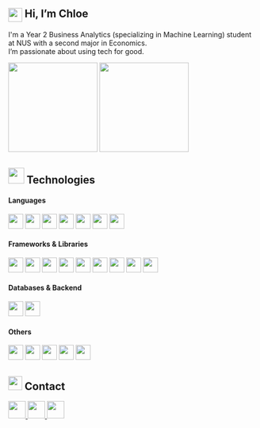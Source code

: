 <!-- 👋 Intro Section -->
<h2 align="left">
  <img src="https://media0.giphy.com/media/v1.Y2lkPTc5MGI3NjExcjM2Nzk2c2pzdW5wanYydjBzajNic3hjZXU5a3MyOW0xdmc2Ynl0dSZlcD12MV9pbnRlcm5hbF9naWZfYnlfaWQmY3Q9cw/hvRJCLFzcasrR4ia7z/giphy.gif" width="28" style="vertical-align:middle" /> Hi, I’m Chloe
</h2>

<p align="left">
  I'm a Year 2 Business Analytics (specializing in Machine Learning) student at NUS with a second major in Economics.<br />
  I’m passionate about using tech for good.
</p>

<!-- 📊 GitHub Stats -->
<div align="left">
  <img src="https://github-readme-stats.vercel.app/api?username=mfchloe&theme=transparent&hide_border=true&show_icons=true&include_all_commits=false&count_private=false&hide_rank=true" height="180" />
  <img src="https://github-readme-stats.vercel.app/api/top-langs/?username=mfchloe&theme=transparent&hide_border=true&layout=compact&langs_count=10" height="180" />
</div>

<!-- 💻 Technologies Section -->
<h2 align="left">
  <img src="https://media0.giphy.com/media/v1.Y2lkPTc5MGI3NjExYTltd2pyd3NlY2djOHBwa21pdHI2cXRsOG01cDByY3FneXA5dWluOSZlcD12MV9pbnRlcm5hbF9naWZfYnlfaWQmY3Q9cw/1ynCEtlgMPAeNAqdnu/giphy.gif" width="32" /> Technologies
</h2>

#### Languages
<p>
  <img src="https://cdn.jsdelivr.net/gh/devicons/devicon/icons/python/python-original.svg" height="30" />
  <img src="https://cdn.jsdelivr.net/gh/devicons/devicon/icons/r/r-original.svg" height="30" />
  <img src="https://cdn.jsdelivr.net/gh/devicons/devicon/icons/java/java-original.svg" height="30" />
  <img src="https://cdn.jsdelivr.net/gh/devicons/devicon/icons/javascript/javascript-original.svg" height="30" />
  <img src="https://cdn.jsdelivr.net/gh/devicons/devicon/icons/typescript/typescript-original.svg" height="30" />
  <img src="https://cdn.jsdelivr.net/gh/devicons/devicon/icons/html5/html5-original.svg" height="30" />
  <img src="https://cdn.jsdelivr.net/gh/devicons/devicon/icons/css3/css3-original.svg" height="30" />
</p>

#### Frameworks & Libraries
<p>
  <img src="https://cdn.jsdelivr.net/gh/devicons/devicon/icons/react/react-original.svg" height="30" />
  <img src="https://cdn.jsdelivr.net/gh/devicons/devicon/icons/flutter/flutter-original.svg" height="30" />
  <img src="https://cdn.jsdelivr.net/gh/devicons/devicon/icons/vuejs/vuejs-original.svg" height="30" />
  <img src="https://cdn.jsdelivr.net/gh/devicons/devicon/icons/nextjs/nextjs-original.svg" height="30" />
  <img src="https://cdn.jsdelivr.net/gh/devicons/devicon/icons/nodejs/nodejs-original.svg" height="30" />
  <img src="https://cdn.jsdelivr.net/gh/devicons/devicon/icons/express/express-original.svg" height="30" />
  <img src="https://cdn.jsdelivr.net/gh/devicons/devicon/icons/flask/flask-original.svg" height="30" />
  <img src="https://cdn.jsdelivr.net/gh/devicons/devicon/icons/numpy/numpy-original.svg" height="30" />
  <img src="https://cdn.jsdelivr.net/gh/devicons/devicon/icons/pandas/pandas-original.svg" height="30" />
</p>

#### Databases & Backend
<p>
  <img src="https://cdn.jsdelivr.net/gh/devicons/devicon/icons/firebase/firebase-plain.svg" height="30" />
  <img src="https://cdn.jsdelivr.net/gh/devicons/devicon/icons/mysql/mysql-original.svg" height="30" />
</p>

#### Others
<p>
  <img src="https://cdn.jsdelivr.net/gh/devicons/devicon/icons/git/git-original.svg" height="30" />
  <img src="https://cdn.jsdelivr.net/gh/devicons/devicon/icons/github/github-original.svg" height="30" />
  <img src="https://cdn.jsdelivr.net/gh/devicons/devicon/icons/npm/npm-original-wordmark.svg" height="30" />
  <img src="https://cdn.jsdelivr.net/gh/devicons/devicon/icons/jest/jest-plain.svg" height="30" />
  <img src="https://cdn.jsdelivr.net/gh/devicons/devicon/icons/figma/figma-original.svg" height="30" />
</p>

<!-- 📧 Contact Section -->
<h2 align="left">
  <img src="https://media4.giphy.com/media/v1.Y2lkPTc5MGI3NjExejh2MHQzMHVmZDZ5aG9ndXJjbGplZ3dsdHdjencyc3NicDZ1aThzcyZlcD12MV9pbnRlcm5hbF9naWZfYnlfaWQmY3Q9cw/XgYLqdihbRTCmgxd8H/giphy.gif" width="28" /> Contact
</h2>

<p>
  <a href="mailto:chloweetan@gmail.com" target="_blank">
    <img src="https://img.shields.io/static/v1?message=Gmail&logo=gmail&label=&color=D14836&logoColor=white&labelColor=&style=for-the-badge" height="35" />
  </a>
  <a href="mailto:chloetzy@u.nus.edu" target="_blank">
    <img src="https://img.shields.io/static/v1?message=Outlook&logo=microsoft-outlook&label=&color=0078D4&logoColor=white&labelColor=&style=for-the-badge" height="35" />
  </a>
  <a href="https://www.linkedin.com/in/chloetanzy/" target="_blank">
    <img src="https://img.shields.io/static/v1?message=LinkedIn&logo=linkedin&label=&color=0077B5&logoColor=white&labelColor=&style=for-the-badge" height="35" />
  </a>
</p>
